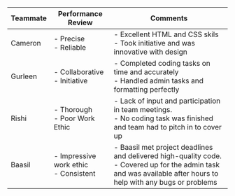 | Teammate | Performance Review                       | Comments                                                                                                                                                                            |
|----------|------------------------------------------|-------------------------------------------------------------------------------------------------------------------------------------------------------------------------------------|
| Cameron  | - Precise <br/> - Reliable | - Excellent HTML and CSS skils </br> - Took initiative and was innovative with design                                                                           |
| Gurleen  | - Collaborative <br/> - Initiative          | - Completed coding tasks on time and accurately </br> - Handled admin tasks and formatting perfectly|
| Rishi    | - Thorough  <br/> - Poor Work Ethic       | - Lack of input and participation in team meetings. </br> - No coding task was finished and team had to pitch in to cover up        |
| Baasil   | - Impressive work ethic <br/> - Consistent | - Baasil met project deadlines and delivered high-quality code. </br> - Covered up for the admin task and was available after hours to help with any bugs or problems